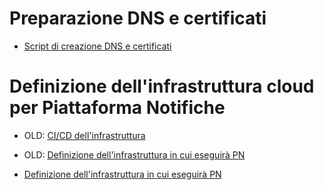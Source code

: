 # Preparazione DNS e certificati
- [Script di creazione DNS e certificati](scripts/dns-zone-and-server-certificates/)

# Definizione dell'infrastruttura cloud per Piattaforma Notifiche

- OLD: [CI/CD dell'infrastruttura](bootstrap/)
- OLD: [Definizione dell'infrastruttura in cui eseguirà PN](runtime-infra/)

- [Definizione dell'infrastruttura in cui eseguirà PN](runtime-infra-new/)

